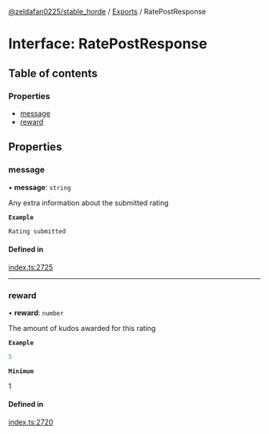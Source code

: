 [@zeldafan0225/stable_horde](../README.md) / [Exports](../modules.md) / RatePostResponse

# Interface: RatePostResponse

## Table of contents

### Properties

- [message](RatePostResponse.md#message)
- [reward](RatePostResponse.md#reward)

## Properties

### message

• **message**: `string`

Any extra information about the submitted rating

**`Example`**

```ts
Rating submitted
```

#### Defined in

[index.ts:2725](https://github.com/ZeldaFan0225/stable_horde/blob/bf3b9d2/index.ts#L2725)

___

### reward

• **reward**: `number`

The amount of kudos awarded for this rating

**`Example`**

```ts
5
```

**`Minimum`**

1

#### Defined in

[index.ts:2720](https://github.com/ZeldaFan0225/stable_horde/blob/bf3b9d2/index.ts#L2720)

